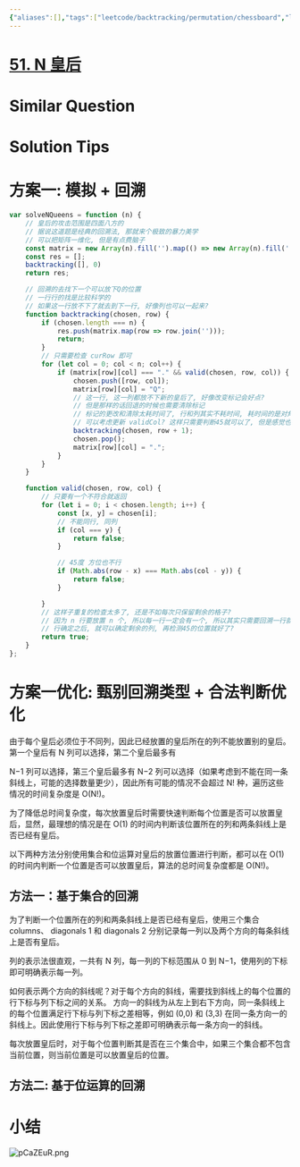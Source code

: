 ```yaml
---
{"aliases":[],"tags":["leetcode/backtracking/permutation/chessboard","leetcode/bit-manipulation","leetcode/unsolved","leetcode/array/matrix"],"review-dates":[],"dg-publish":true,"difficulty":"hard","date-created":"2023-06-27-Tue, 8:38:11 am","date-modified":"2023-09-10-Sun, 7:24:12 pm","permalink":"/programming/basic/leetcode/51. N 皇后/","dgPassFrontmatter":true}
---
```



# [51. N 皇后](https://leetcode.cn/problems/n-queens/)

# Similar Question

# Solution Tips

# 方案一: 模拟 + 回溯

```js
var solveNQueens = function (n) {
    // 皇后的攻击范围是四面八方的
    // 据说这道题是经典的回溯法, 那就来个极致的暴力美学
    // 可以把矩阵一维化, 但是有点费脑子
    const matrix = new Array(n).fill('').map(() => new Array(n).fill('.'));
    const res = [];
    backtracking([], 0)
    return res;

    // 回溯的去找下一个可以放下Q的位置
    // 一行行的找是比较科学的
    // 如果这一行放不下了就去到下一行, 好像列也可以一起来?
    function backtracking(chosen, row) {
        if (chosen.length === n) {
            res.push(matrix.map(row => row.join('')));
            return;
        }
        // 只需要检查 curRow 即可
        for (let col = 0; col < n; col++) {
            if (matrix[row][col] === "." && valid(chosen, row, col)) {
                chosen.push([row, col]);
                matrix[row][col] = "Q";
                // 这一行, 这一列都放不下新的皇后了, 好像改变标记会好点?
                // 但是那样的话回退的时候也需要清除标记
                // 标记的更改和清除太耗时间了, 行和列其实不耗时间, 耗时间的是对角线的两个
                // 可以考虑更新 validCol? 这样只需要判断45就可以了, 但是感觉也节省不了多少
                backtracking(chosen, row + 1);
                chosen.pop();
                matrix[row][col] = ".";
            }
        }
    }

    function valid(chosen, row, col) {
        // 只要有一个不符合就返回
        for (let i = 0; i < chosen.length; i++) {
            const [x, y] = chosen[i];
            // 不能同行, 同列
            if (col === y) {
                return false;
            }

            // 45度 方位也不行
            if (Math.abs(row - x) === Math.abs(col - y)) {
                return false;
            }

        }
        // 这样子重复的检查太多了, 还是不如每次只保留剩余的格子?
        // 因为 n 行要放置 n 个, 所以每一行一定会有一个, 所以其实只需要回溯一行就可以了
        // 行确定之后, 就可以确定剩余的列, 再检测45的位置就好了?
        return true;
    }
};
```

# 方案一优化: 甄别回溯类型 + 合法判断优化

由于每个皇后必须位于不同列，因此已经放置的皇后所在的列不能放置别的皇后。第一个皇后有 N 列可以选择，第二个皇后最多有

N−1 列可以选择，第三个皇后最多有 N−2 列可以选择（如果考虑到不能在同一条斜线上，可能的选择数量更少），因此所有可能的情况不会超过 N! 种，遍历这些情况的时间复杂度是 O(N!)。

为了降低总时间复杂度，每次放置皇后时需要快速判断每个位置是否可以放置皇后，显然，最理想的情况是在 O(1) 的时间内判断该位置所在的列和两条斜线上是否已经有皇后。

以下两种方法分别使用集合和位运算对皇后的放置位置进行判断，都可以在 O(1) 的时间内判断一个位置是否可以放置皇后，算法的总时间复杂度都是 O(N!)。

## 方法一：基于集合的回溯

为了判断一个位置所在的列和两条斜线上是否已经有皇后，使用三个集合 columns、 diagonals 1 和 diagonals 2 ​ 分别记录每一列以及两个方向的每条斜线上是否有皇后。

列的表示法很直观，一共有 N 列，每一列的下标范围从 0 到 N−1，使用列的下标即可明确表示每一列。

如何表示两个方向的斜线呢？对于每个方向的斜线，需要找到斜线上的每个位置的行下标与列下标之间的关系。 方向一的斜线为从左上到右下方向，同一条斜线上的每个位置满足行下标与列下标之差相等，例如 (0,0) 和 (3,3) 在同一条方向一的斜线上。因此使用行下标与列下标之差即可明确表示每一条方向一的斜线。

每次放置皇后时，对于每个位置判断其是否在三个集合中，如果三个集合都不包含当前位置，则当前位置是可以放置皇后的位置。

## 方法二: 基于位运算的回溯

# 小结

![pCaZEuR.png](https://s1.ax1x.com/2023/06/27/pCaZEuR.png)
